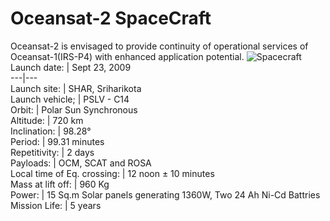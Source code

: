 # Oceansat-2 SpaceCraft
Oceansat-2 is envisaged to provide continuity of operational services of Oceansat-1(IRS-P4) with enhanced application potential.
![Spacecraft](https://mosdac.gov.in/images/o_spc3.JPG)
Launch date: | Sept 23, 2009  
---|---  
Launch site: | SHAR, Sriharikota  
Launch vehicle; | PSLV - C14  
Orbit: | Polar Sun Synchronous  
Altitude: | 720 km  
Inclination: | 98.28°  
Period: | 99.31 minutes  
Repetitivity: | 2 days  
Payloads: | OCM, SCAT and ROSA  
Local time of Eq. crossing: | 12 noon ± 10 minutes  
Mass at lift off: | 960 Kg  
Power: | 15 Sq.m Solar panels generating 1360W, Two 24 Ah Ni-Cd Battries  
Mission Life: | 5 years